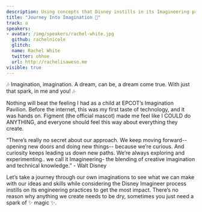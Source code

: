 ```yaml
---
description: Using concepts that Disney instills in its Imagineering process, Rachel will take us on a journey through our own imaginations to see what we can make.
title: "Journey Into Imagination 💫"
track: a
speakers:
- avatar: /img/speakers/rachel-white.jpg
  github: rachelnicole
  glitch:
  name: Rachel White
  twitter: ohhoe
  url: http://rachelisaweso.me
visible: true
---
```


🎶 Imagination, imagination. A dream, can be, a dream come true. With just that spark, in me and you! 🎶

Nothing will beat the feeling I had as a child at EPCOT’s Imagination Pavilion. Before the internet, this was my first taste of technology, and it was hands on. Figment (the official mascot) made me feel like I COULD do ANYTHING, and everyone should feel this way about everything they create.

“There’s really no secret about our approach. We keep moving forward-- opening new doors and doing new things-- because we’re curious. And curiosity keeps leading us down new paths. We’re always exploring and experimenting.. we call it Imagineering- the blending of creative imagination and technical knowledge.” - Walt Disney

Let’s take a journey through our own imaginations to see what we can make with our ideas and skills while considering the Disney Imagineer process instills on its engineering practices to get the most impact. There’s no reason why anything we create needs to be dry, sometimes you just need a spark of ✨ magic ✨.

